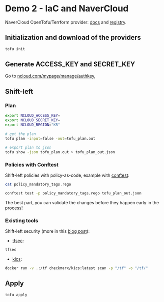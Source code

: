 # Demo 2 - IaC and NaverCloud

NaverCloud OpenTofu/Terrform provider: [docs](https://registry.terraform.io/providers/NaverCloudPlatform/ncloud/latest/docs) and [registry](https://github.com/opentofu/registry/tree/main/providers/n/NaverCloudPlatform).

## Initialization and download of the providers

```bash
tofu init
```

## Generate ACCESS_KEY and SECRET_KEY

Go to [ncloud.com/mypage/manage/authkey](https://www.ncloud.com/mypage/manage/authkey),

## Shift-left

### Plan

```bash
export NCLOUD_ACCESS_KEY=
export NCLOUD_SECRET_KEY=
export NCLOUD_REGION="KR"
   
# get the plan
tofu plan -input=false -out=tofu_plan.out
  
# export plan to json
tofu show -json tofu_plan.out > tofu_plan_out.json
```

### Policies with Conftest

Shift-left policies with policy-as-code, example with [conftest](https://www.conftest.dev/):

```bash
cat policy_mandatory_tags.rego

conftest test -p policy_mandatory_tags.rego tofu_plan_out.json
```

The best part, you can validate the changes before they happen early in the process!


### Existing tools

Shift-left security (more in this [blog post](https://spacelift.io/blog/integrating-security-tools-with-spacelift)):

- [tfsec](https://github.com/aquasecurity/tfsec):

```bash
tfsec
```

- [kics](https://docs.kics.io/):

```bash
docker run -v .:/tf checkmarx/kics:latest scan -p "/tf" -o "/tf/"
```

## Apply

```bash
tofu apply
```
